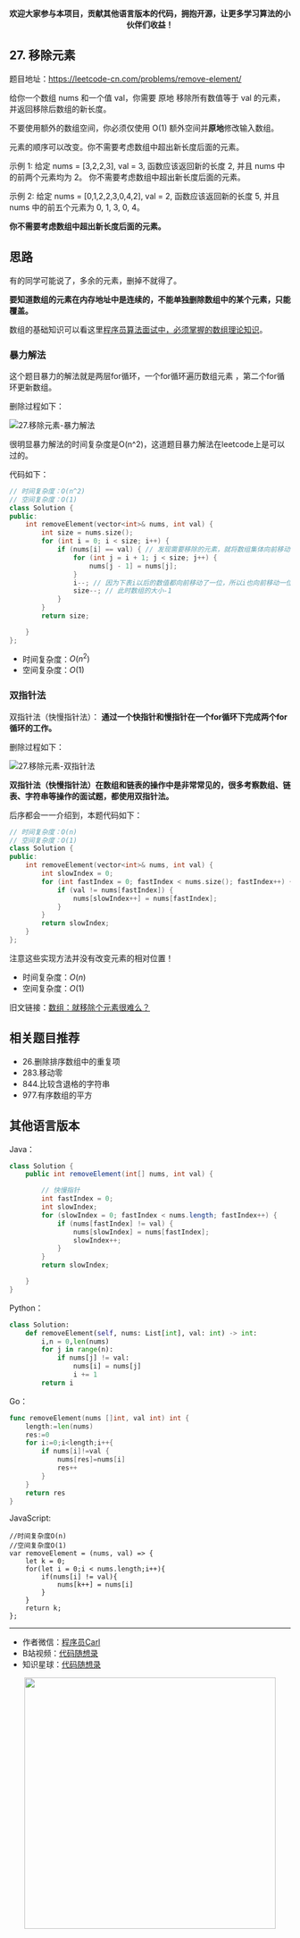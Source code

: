 <p align="center">
  <a href="https://mp.weixin.qq.com/s/QVF6upVMSbgvZy8lHZS3CQ"><img src="https://img.shields.io/badge/知识星球-代码随想录-blue" alt=""></a>
  <a href="https://mp.weixin.qq.com/s/b66DFkOp8OOxdZC_xLZxfw"><img src="https://img.shields.io/badge/刷题-微信群-green" alt=""></a>
  <a href="https://img-blog.csdnimg.cn/20201210231711160.png"><img src="https://img.shields.io/badge/公众号-代码随想录-brightgreen" alt=""></a>
  <a href="https://space.bilibili.com/525438321"><img src="https://img.shields.io/badge/B站-代码随想录-orange" alt=""></a>
</p>
<p align="center"><strong>欢迎大家参与本项目，贡献其他语言版本的代码，拥抱开源，让更多学习算法的小伙伴们收益！</strong></p>


## 27. 移除元素

题目地址：https://leetcode-cn.com/problems/remove-element/

给你一个数组 nums 和一个值 val，你需要 原地 移除所有数值等于 val 的元素，并返回移除后数组的新长度。

不要使用额外的数组空间，你必须仅使用 O(1) 额外空间并**原地**修改输入数组。

元素的顺序可以改变。你不需要考虑数组中超出新长度后面的元素。

示例 1:
给定 nums = [3,2,2,3], val = 3,
函数应该返回新的长度 2, 并且 nums 中的前两个元素均为 2。
你不需要考虑数组中超出新长度后面的元素。

示例 2:
给定 nums = [0,1,2,2,3,0,4,2], val = 2,
函数应该返回新的长度 5, 并且 nums 中的前五个元素为 0, 1, 3, 0, 4。

**你不需要考虑数组中超出新长度后面的元素。**

## 思路

有的同学可能说了，多余的元素，删掉不就得了。

**要知道数组的元素在内存地址中是连续的，不能单独删除数组中的某个元素，只能覆盖。**

数组的基础知识可以看这里[程序员算法面试中，必须掌握的数组理论知识](https://mp.weixin.qq.com/s/c2KABb-Qgg66HrGf8z-8Og)。

### 暴力解法

这个题目暴力的解法就是两层for循环，一个for循环遍历数组元素 ，第二个for循环更新数组。

删除过程如下：

![27.移除元素-暴力解法](https://tva1.sinaimg.cn/large/008eGmZEly1gntrc7x9tjg30du09m1ky.gif)

很明显暴力解法的时间复杂度是O(n^2)，这道题目暴力解法在leetcode上是可以过的。

代码如下：

```C++
// 时间复杂度：O(n^2)
// 空间复杂度：O(1)
class Solution {
public:
    int removeElement(vector<int>& nums, int val) {
        int size = nums.size();
        for (int i = 0; i < size; i++) {
            if (nums[i] == val) { // 发现需要移除的元素，就将数组集体向前移动一位
                for (int j = i + 1; j < size; j++) {
                    nums[j - 1] = nums[j];
                }
                i--; // 因为下表i以后的数值都向前移动了一位，所以i也向前移动一位
                size--; // 此时数组的大小-1
            }
        }
        return size;

    }
};
```

* 时间复杂度：$O(n^2)$
* 空间复杂度：$O(1)$

### 双指针法

双指针法（快慢指针法）： **通过一个快指针和慢指针在一个for循环下完成两个for循环的工作。**

删除过程如下：

![27.移除元素-双指针法](https://tva1.sinaimg.cn/large/008eGmZEly1gntrds6r59g30du09mnpd.gif)

**双指针法（快慢指针法）在数组和链表的操作中是非常常见的，很多考察数组、链表、字符串等操作的面试题，都使用双指针法。**

后序都会一一介绍到，本题代码如下：

```C++
// 时间复杂度：O(n)
// 空间复杂度：O(1)
class Solution {
public:
    int removeElement(vector<int>& nums, int val) {
        int slowIndex = 0;
        for (int fastIndex = 0; fastIndex < nums.size(); fastIndex++) {
            if (val != nums[fastIndex]) {
                nums[slowIndex++] = nums[fastIndex];
            }
        }
        return slowIndex;
    }
};
```
注意这些实现方法并没有改变元素的相对位置！

* 时间复杂度：$O(n)$
* 空间复杂度：$O(1)$

旧文链接：[数组：就移除个元素很难么？](https://mp.weixin.qq.com/s/wj0T-Xs88_FHJFwayElQlA)

## 相关题目推荐

* 26.删除排序数组中的重复项
* 283.移动零
* 844.比较含退格的字符串
* 977.有序数组的平方





## 其他语言版本


Java：
```java
class Solution {
    public int removeElement(int[] nums, int val) {

        // 快慢指针
        int fastIndex = 0;
        int slowIndex;
        for (slowIndex = 0; fastIndex < nums.length; fastIndex++) {
            if (nums[fastIndex] != val) {
                nums[slowIndex] = nums[fastIndex];
                slowIndex++;
            }
        }
        return slowIndex;

    }
}
```

Python：

```python
class Solution:
    def removeElement(self, nums: List[int], val: int) -> int:
        i,n = 0,len(nums)
        for j in range(n):
            if nums[j] != val:
                nums[i] = nums[j]
                i += 1
        return i
```


Go：
```go
func removeElement(nums []int, val int) int {
    length:=len(nums)
    res:=0
    for i:=0;i<length;i++{
        if nums[i]!=val {
            nums[res]=nums[i]
            res++
        }
    }
    return res
}
```

JavaScript:
```
//时间复杂度O(n)
//空间复杂度O(1)
var removeElement = (nums, val) => {
    let k = 0;
    for(let i = 0;i < nums.length;i++){
        if(nums[i] != val){
            nums[k++] = nums[i]
        }
    }
    return k;
};
```

-----------------------
* 作者微信：[程序员Carl](https://mp.weixin.qq.com/s/b66DFkOp8OOxdZC_xLZxfw)
* B站视频：[代码随想录](https://space.bilibili.com/525438321)
* 知识星球：[代码随想录](https://mp.weixin.qq.com/s/QVF6upVMSbgvZy8lHZS3CQ)
<div align="center"><img src=../pics/公众号.png width=450 alt=> </img></div>
